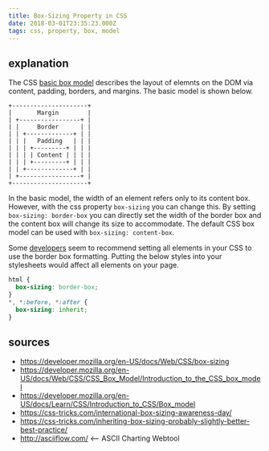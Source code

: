 ```yaml
---
title: Box-Sizing Property in CSS
date: 2018-03-01T23:35:23.000Z
tags: css, property, box, model
---
```


## explanation
The CSS [basic box model](https://developer.mozilla.org/en-US/docs/Web/CSS/CSS_Box_Model/Introduction_to_the_CSS_box_model) describes the layout of elemnts on the DOM via content, padding, borders, and margins. The basic model is shown below.

```
+---------------------+
|       Margin        |
| +-----------------+ |
| |     Border      | |
| | +-------------+ | |
| | |   Padding   | | |
| | | +---------+ | | |
| | | | Content | | | |
| | | +---------+ | | |
| | +-------------+ | |
| +-----------------+ |
+---------------------+
```

In the basic model, the width of an element refers only to its content box. However, with the css property `box-sizing` you can change this. By setting `box-sizing: border-box` you can directly set the width of the border box and the content box will change its size to accommodate. The default CSS box model can be used with `box-sizing: content-box`.

Some [developers](https://css-tricks.com/international-box-sizing-awareness-day/) seem to recommend setting all elements in your CSS to use the border box formatting. Putting the below styles into your stylesheets would affect all elements on your page.

```css
html {
  box-sizing: border-box;
}
*, *:before, *:after {
  box-sizing: inherit;
}
```

## sources
* https://developer.mozilla.org/en-US/docs/Web/CSS/box-sizing
* https://developer.mozilla.org/en-US/docs/Web/CSS/CSS_Box_Model/Introduction_to_the_CSS_box_model
* https://developer.mozilla.org/en-US/docs/Learn/CSS/Introduction_to_CSS/Box_model
* https://css-tricks.com/international-box-sizing-awareness-day/
* https://css-tricks.com/inheriting-box-sizing-probably-slightly-better-best-practice/
* http://asciiflow.com/ <-- ASCII Charting Webtool
